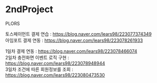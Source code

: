 # 2ndProject
PLORS

토스페이먼트 결제 연습 : https://blog.naver.com/lears98/223077374349<br>
아임포트 결제 연동 : https://blog.naver.com/lears98/223078261933<br>

1일차 결제 연동 : https://blog.naver.com/lears98/223078466074<br>
2일차 충전화면 이벤트 로직 구현 : https://blog.naver.com/lears98/223078948944<br>
3일차 조건에 따른 회원정보를 조회 : https://blog.naver.com/lears98/223080473530
